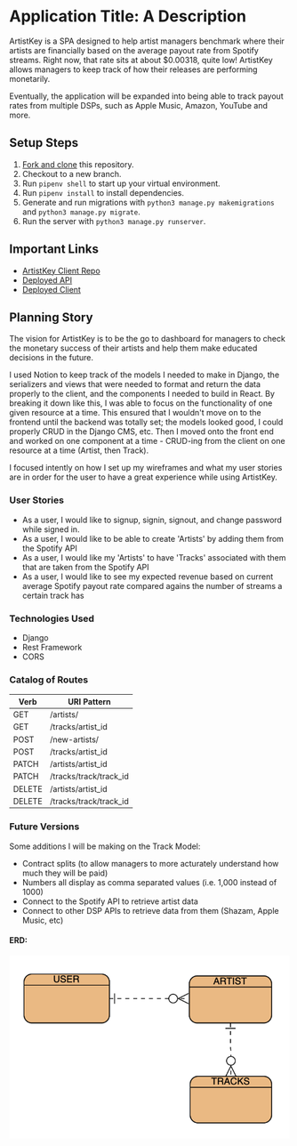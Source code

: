 # Application Title: A Description

ArtistKey is a SPA designed to help artist managers benchmark where their artists are financially based on the average payout rate from Spotify streams. Right now, that rate sits at about $0.00318, quite low! ArtistKey allows managers to keep track of how their releases are performing monetarily.

Eventually, the application will be expanded into being able to track payout rates from multiple DSPs, such as Apple Music, Amazon, YouTube and more.

## Setup Steps

1. [Fork and clone](https://git.generalassemb.ly/ga-wdi-boston/meta/wiki/ForkAndClone) this repository.
2. Checkout to a new branch.
3. Run `pipenv shell` to start up your virtual environment.
4. Run `pipenv install` to install dependencies.
5. Generate and run migrations with `python3 manage.py makemigrations` and `python3 manage.py migrate`.
6. Run the server with `python3 manage.py runserver`.

## Important Links

- [ArtistKey Client Repo](https://github.com/rainswerld/artistkey-client)
- [Deployed API](https://git.heroku.com/artistkey-api.git)
- [Deployed Client](https://rainswerld.github.io/artistkey-client/#/)

## Planning Story

The vision for ArtistKey is to be the go to dashboard for managers to check the monetary success of their artists and help them make educated decisions in the future.

I used Notion to keep track of the models I needed to make in Django, the serializers and views that were needed to format and return the data properly to the client, and the components I needed to build in React. By breaking it down like this, I was able to focus on the functionality of one given resource at a time. This ensured that I wouldn't move on to the frontend until the backend was totally set; the models looked good, I could properly CRUD in the Django CMS, etc. Then I moved onto the front end and worked on one component at a time - CRUD-ing from the client on one resource at a time (Artist, then Track).

I focused intently on how I set up my wireframes and what my user stories are in order for the user to have a great experience while using ArtistKey.

### User Stories

- As a user, I would like to signup, signin, signout, and change password while signed in.
- As a user, I would like to be able to create 'Artists' by adding them from the Spotify API
- As a user, I would like my 'Artists' to have 'Tracks' associated with them that are taken from the Spotify API
- As a user, I would like to see my expected revenue based on current average Spotify payout rate compared agains the number of streams a certain track has

### Technologies Used

- Django
- Rest Framework
- CORS

### Catalog of Routes

Verb         |	URI Pattern
------------ | -------------
GET | /artists/
GET | /tracks/artist_id
POST | /new-artists/
POST | /tracks/artist_id
PATCH | /artists/artist_id
PATCH | /tracks/track/track_id
DELETE | /artists/artist_id
DELETE | /tracks/track/track_id

### Future Versions

Some additions I will be making on the Track Model:
- Contract splits (to allow managers to more acturately understand how much they will be paid)
- Numbers all display as comma separated values (i.e. 1,000 instead of 1000)
- Connect to the Spotify API to retrieve artist data
- Connect to other DSP APIs to retrieve data from them (Shazam, Apple Music, etc)

#### ERD:
![ERD](docs/img/artistkey_erd.png)

